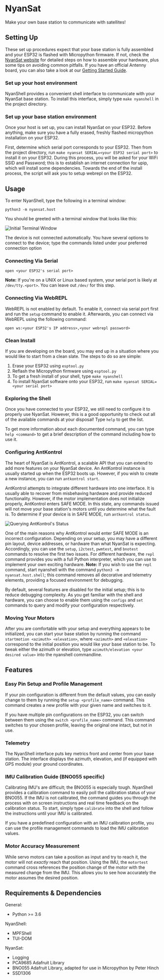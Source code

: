 # NyanSat

Make your own base station to communicate with satellites!

## Setting Up

These set up procedures expect that your base station is fully assembled and your ESP32 is flashed with Micropython firmware. If not, check the [NyanSat website](https://nyan-sat.com) for detailed steps on how to assemble your hardware, plus some tips on avoiding common pitfalls. If you have an official Antenny board, you can also take a look at our [Getting Started Guide](https://github.com/RedBalloonShenanigans/antenny/blob/master/hardware/Antenny_board_hardware_setup_guide.pdf).

### Set up your host environment

NyanShell provides a convenient shell interface to communicate with your NyanSat base station. To install this interface, simply type `make nyanshell` in the project directory.

### Set up your base station environment

Once your host is set up, you can install NyanSat on your ESP32. Before anything, make sure you have a fully erased, freshly flashed micropython installation on your ESP32.

 First, determine which serial port corresponds to your ESP32. Then from the project directory, run `make nyansat SERIAL=<your ESP32 serial port>` to install it on your ESP32. During this process, you will be asked for your WiFi SSID and Password; this is to establish an internet connection for upip, which will install some dependencies. Towards the end of the install process, the script will ask you to setup webrepl on the ESP32.

## Usage

To enter NyanShell, type the following in a terminal window:

```
python3 -m nyansat.host
```

You should be greeted with a terminal window that looks like this:

![Initial Terminal Window](doc_images/start_terminal.png)

The device is not connected automatically. You have several options to connect to the device; type the commands listed under your preferred connection option

### Connecting Via Serial

```
open <your ESP32's serial port>
```

**Note:** If you're on a UNIX or Linux based system, your serial port is likely at `/dev/tty.<port>`. You can leave out `/dev/` for this step.

### Connecting Via WebREPL

WebREPL is not enabled by default. To enable it, connect via serial port first and run the `setup` command to enable it. Afterwards, you can connect via WebREPL using the following command:

```
open ws:<your ESP32's IP address>,<your webrepl password>
```

### Clean Install

If you are developing on the board, you may end up in a situation where you would like to start from a clean slate. The steps to do so are simple:

1. Erase your ESP32 using `esptool.py`
2. Reflash the Micropython firmware using `esptool.py`
3. To get a fresh install of your shell, type `make nyanshell`
4. To install NyanSat software onto your ESP32, run `make nyansat SERIAL=<your serial port>`

### Exploring the Shell

Once you have connected to your ESP32, we still need to configure it to properly use NyanSat. However, this is a good opportunity to check out all of the available commands at your disposal! Type `help` to get the list.

To get more information about each documented command, you can type `help <command>` to get a brief description of the command including how to use it.

### Configuring AntKontrol

The heart of NyanSat is AntKontrol, a scalable API that you can extend to add more features on your NyanSat device. An AntKontrol instance is usually started up when the ESP32 boots up. However, if you wish to create a new instance, you can run `antkontrol start`. 

AntKontrol attempts to integrate different hardware into one interface. It is usually able to recover from misbehaving hardware and provide reduced functionality. However, if the motor implementation does not initialize properly, AntKontrol enters SAFE MODE. In this state, any commands issued will not move your base station's motors until you determine what the fault is. To determine if your device is in SAFE MODE, run `antkontrol status`. 

![Querying AntKontrol's Status](doc_images/safe_mode.png)

One of the main reasons why AntKontrol would enter SAFE MODE is an incorrect configuration. Depending on your setup, you may have a different pin layout, device addresses, or hardware than what NyanSat is expecting. Accordingly, you can use the `setup`, `i2ctest`, `pwmtest`, and `bnotest` commands to resolve the first two issues. For different hardware, the `repl` command provides you with a full Python interpreter, which you can use to implement your own exciting hardware. **Note:** If you wish to use the `repl` command, start nyanshell with the command `python3 -m nyansat.host.shell`; this command removes all decorative and telemetry elements, providing a focused environment for debugging.

By default, several features are disabled for the initial setup; this is to reduce debugging complexity. As you get familiar with the shell and hardware, you can choose to enable them using the `configs` and `set` commands to query and modify your configuration respectively.

### Moving Your Motors

After you are comfortable with your setup and everything appears to be initialized, you can start your base station by running the command `startmotion <azimuth> <elevation>`, where `<azimuth>` and `<elevation>` correspond to the initial position you would like your base station to be. To tweak either the azimuth or elevation, type `azimuth/elevation <your desired value>` into the nyanshell commandline.

## Features

### Easy Pin Setup and Profile Management

If your pin configuration is different from the default values, you can easily change to them by running the `setup <profile_name>` command. This command creates a new profile with your given name and switches to it.

If you have multiple pin configurations on the ESP32, you can switch between them using the `switch <profile_name>` command. This command switches to your chosen profile, leaving the original one intact, but not in use.

### Telemetry

The NyanShell interface puts key metrics front and center from your base station. The interface displays the azimuth, elevation, and (if equipped with GPS module) your ground coordinates.

### IMU Calibration Guide (BNO055 specific)

Calibrating IMU's are difficult; the BNO055 is especially tough. NyanShell provides a calibration command to easily poll the calibration status of your BNO055. If the IMU is not calibrated, the command guides you through the process with on screen instructions and real time feedback on the calibration status. To start, simply type `calibrate` into the shell and follow the instructions until your IMU is calibrated.

If you have a predefined configuration with an IMU calibration profile, you can use the profile management commands to load the IMU calibration values.

### Motor Accuracy Measurement

While servo motors can take a position as input and try to reach it, the motor will not _exactly_ reach that position. Using the IMU, the `motortest` command cross references the position change of the motor with the measured change from the IMU. This allows you to see how accurately the motor assumes the desired position.

## Requirements & Dependencies

General:
- Python >= 3.6

NyanShell:
- MPFShell
- TUI-DOM

NyanSat:
- Logging
- PCA9685 Adafruit Library
- BNO055 Adafruit Library, adapted for use in Micropython by Peter Hinch
- SSD1306
